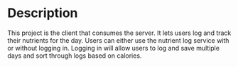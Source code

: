 # Description

This project is the client that consumes the server. It lets users log and track their nutrients for the day. Users can either use the nutrient log service with or without logging in. Logging in will allow users to log and save multiple days and sort through logs based on calories.


